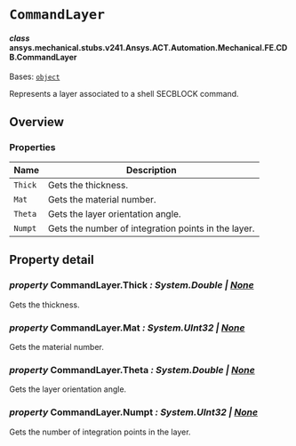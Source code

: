 # `CommandLayer`



#### *class* ansys.mechanical.stubs.v241.Ansys.ACT.Automation.Mechanical.FE.CDB.CommandLayer

Bases: [`object`](https://docs.python.org/3/library/functions.html#object)

Represents a layer associated to a shell SECBLOCK command.

<!-- !! processed by numpydoc !! -->

<a id="overview"></a>

## Overview

### Properties

| Name | Description |
|-----------|-----------------------------------------------------|
| `Thick`   | Gets the thickness.                                 |
| `Mat`     | Gets the material number.                           |
| `Theta`   | Gets the layer orientation angle.                   |
| `Numpt`   | Gets the number of integration points in the layer. |

<a id="property-detail"></a>

## Property detail

### *property* CommandLayer.Thick *: System.Double | [None](https://docs.python.org/3/library/constants.html#None)*

Gets the thickness.

<!-- !! processed by numpydoc !! -->

### *property* CommandLayer.Mat *: System.UInt32 | [None](https://docs.python.org/3/library/constants.html#None)*

Gets the material number.

<!-- !! processed by numpydoc !! -->

### *property* CommandLayer.Theta *: System.Double | [None](https://docs.python.org/3/library/constants.html#None)*

Gets the layer orientation angle.

<!-- !! processed by numpydoc !! -->

### *property* CommandLayer.Numpt *: System.UInt32 | [None](https://docs.python.org/3/library/constants.html#None)*

Gets the number of integration points in the layer.

<!-- !! processed by numpydoc !! -->

